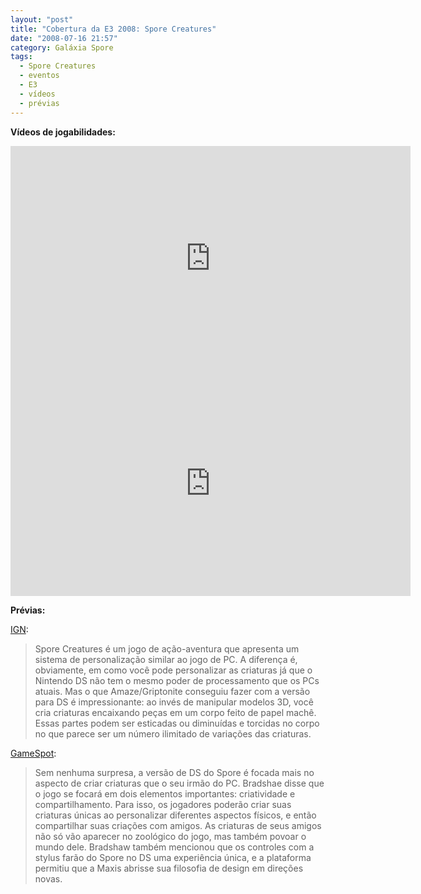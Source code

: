 ```yaml
---
layout: "post"
title: "Cobertura da E3 2008: Spore Creatures"
date: "2008-07-16 21:57"
category: Galáxia Spore
tags:
  - Spore Creatures
  - eventos
  - E3
  - vídeos
  - prévias
---
```

**Vídeos de jogabilidades:**

<iframe width="640" height="360" src="https://www.youtube-nocookie.com/embed/CH_aI0EMVcc" frameborder="0" allow="accelerometer; autoplay; encrypted-media; gyroscope; picture-in-picture" allowfullscreen></iframe>

<iframe width="640" height="360" src="https://www.youtube-nocookie.com/embed/y2pET2oOU1M" frameborder="0" allow="accelerometer; autoplay; encrypted-media; gyroscope; picture-in-picture" allowfullscreen></iframe>

**Prévias:**

[IGN](http://ds.ign.com/articles/891/891114p1.html):

> Spore Creatures é um jogo de ação-aventura que apresenta um sistema de personalização similar ao jogo de PC. A diferença é, obviamente, em como você pode personalizar as criaturas já que o Nintendo DS não tem o mesmo poder de processamento que os PCs atuais. Mas o que Amaze/Griptonite conseguiu fazer com a versão para DS é impressionante: ao invés de manipular modelos 3D, você cria criaturas encaixando peças em um corpo feito de papel machê. Essas partes podem ser esticadas ou diminuídas e torcidas no corpo no que parece ser um número ilimitado de variações das criaturas.

[GameSpot](http://www.gamespot.com/ds/strategy/spore/news.html?sid=6193929&part=rss&tag=gs_previews&subj=6193929):

> Sem nenhuma surpresa, a versão de DS do Spore é focada mais no aspecto de criar criaturas que o seu irmão do PC. Bradshae disse que o jogo se focará em dois elementos importantes: criatividade e compartilhamento. Para isso, os jogadores poderão criar suas criaturas únicas ao personalizar diferentes aspectos físicos, e então compartilhar suas criações com amigos. As criaturas de seus amigos não só vão aparecer no zoológico do jogo, mas também povoar o mundo dele. Bradshaw também mencionou que os controles com a stylus farão do Spore no DS uma experiência única, e a plataforma permitiu que a Maxis abrisse sua filosofia de design em direções novas.
